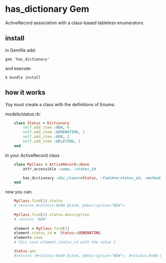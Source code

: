 # has_dictionary Gem

ActiveRecord association with a class-based tableless enumerators.

## install

in Gemfile add:

	gem 'has_dictionary'

and execute:

	$ bundle install

## how it works

Yoy must create a class with the definitions of Enums:

models/status.rb:
```ruby
	class Status < Dictionary
	    self.add_item :NEW, 0
	    self.add_item :GENERATING, 1
	    self.add_item :RUN, 2
	    self.add_item :DELETING, 3
	end
```

In your ActiveRecord class

```ruby
	class MyClass < ActiveRecord::Base
   		attr_accessible :name, :status_id

   		has_dictionary :dic_class=>Status, :field=>:status_id, :method=>'status'
	end
```

now you can:

```ruby
	MyClass.find(1).status
	# returns #<Status:0x00 @id=0, @description="NEW">
	
	MyClass.find(1).status.description
	# returns "NEW"
	
	element = MyClass.find(1)
	element.status_id =  Status::GENERATING
	elements.save
	# this save element.status_id with the value 1

	Status.get
	#returns [#<Status:0x00 @id=0, @description="NEW">, #<Status:0x00 @id=1, @description="GENERATING">, #<Status:0x00 @id=2, @description="RUN">, #<Status:0x00 @id=3, @description="DELETING">] 
```